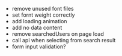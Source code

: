 - remove unused font files
- set fornt weight correctly
- add loading animation
- add no data content
- remove searchedUsers on page load
- call api when selecting from search result
- form input validation?